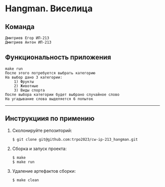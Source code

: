 # Hangman. Виселица
## Команда
```    
Дмитриев Егор ИП-213
Дмитриев Антон ИП-213
```
## Функциональность приложения
```
make run                 
После этого потребуется выбрать категорию
На выбор дано 3 категории:
    1) Фрукты
    2) Животные
    3) Виды спорта
После выбора категории будет выбрано случайное слово
На угадывание слова выделяется 6 попыток
```
---
## Инструкциия по примению
1. Сколонируйте репозиторий:
    ```
    $ git clone git@github.com:trpo2023/cw-ip-213_hangman.git
    ```
2. Сборка и запуск проекта:
    ```
    $ make
    $ make run
    ```
3. Удаление артефактов сборки:
    ```
    $ make clean
    ```